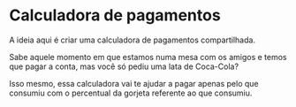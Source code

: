 # Calculadora de pagamentos
A ideia aqui é criar uma calculadora de pagamentos compartilhada.

Sabe aquele momento em que estamos numa mesa com os amigos e temos que pagar a conta, mas você só pediu uma lata de Coca-Cola?

Isso mesmo, essa calculadora vai te ajudar a pagar apenas pelo que consumiu com o percentual da gorjeta referente ao que consumiu.
